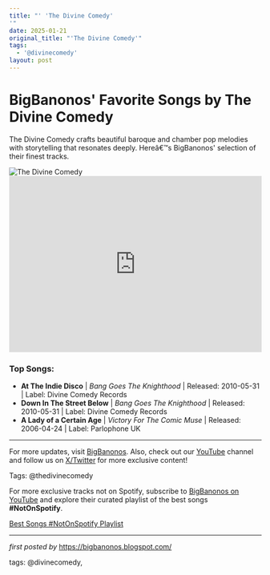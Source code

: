 ```yaml
---
title: "' 'The Divine Comedy'
'"
date: 2025-01-21
original_title: "'The Divine Comedy'"
tags:
  - '@divinecomedy'
layout: post
---
```

<!-- Title of the Post -->
<h1>BigBanonos' Favorite Songs by The Divine Comedy</h1> <!-- Introductory Text -->
<p>The Divine Comedy crafts beautiful baroque and chamber pop melodies with storytelling that resonates deeply. Hereâ€™s BigBanonos' selection of their finest tracks.</p> <!-- Featured Image -->
<div> <img src="https://i.scdn.co/image/ab6761610000e5eb3c062bb2892e24cf3d78119a" alt="The Divine Comedy">
</div> <!-- Spotify Embed -->
<div> <iframe src="https://open.spotify.com/embed/playlist/1f12V1KNn7ie0vTl0mTNT6?utm_source=generator" width="100%" height="352" frameBorder="0" allowfullscreen="" allow="autoplay; clipboard-write; encrypted-media; fullscreen; picture-in-picture" loading="lazy"></iframe>
</div> <!-- Song Information -->
<h3>Top Songs:</h3>
<ul> <li><strong>At The Indie Disco</strong> | <em>Bang Goes The Knighthood</em> | Released: 2010-05-31 | Label: Divine Comedy Records</li> <li><strong>Down In The Street Below</strong> | <em>Bang Goes The Knighthood</em> | Released: 2010-05-31 | Label: Divine Comedy Records</li> <li><strong>A Lady of a Certain Age</strong> | <em>Victory For The Comic Muse</em> | Released: 2006-04-24 | Label: Parlophone UK</li>
</ul> <!-- Footer Links -->
<hr />
<p>For more updates, visit <a href="https://bigbanonos.blogspot.com/" target="_blank">BigBanonos</a>. Also, check out our <a href="https://www.youtube.com/@BigBanonos" target="_blank">YouTube</a> channel and follow us on <a href="https://x.com/bigbanonos" target="_blank">X/Twitter</a> for more exclusive content!</p> <!-- Tags -->
<p>Tags: @thedivinecomedy</p>


<!--Subscribe and Playlist Links-->
<div>
    <p>For more exclusive tracks not on Spotify, subscribe to <a href="https://www.youtube.com/@BigBanonos" target="_blank">BigBanonos on YouTube</a> and explore their curated playlist of the best songs <strong>#NotOnSpotify</strong>.</p>
    <p><a href="https://www.youtube.com/playlist?list=PLtuNtuTatqI0kFahUCbtbfenC_ET5O_tr" target="_blank">Best Songs #NotOnSpotify Playlist<br /></a></p></div>

<hr />

<p><em>first posted by</em> <a href="https://bigbanonos.blogspot.com/" rel="noopener" target="_new">https://bigbanonos.blogspot.com/</a></p>

<p>tags: @divinecomedy,</p>
